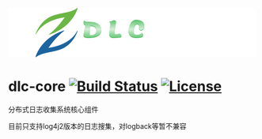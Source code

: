![](LOGO.png)
# dlc-core [![Build Status](https://travis-ci.org/xiapshen/dlc-core.svg?branch=master)](https://travis-ci.org/xiapshen/dlc-core) [![License](https://img.shields.io/badge/license-Apache%202-4EB1BA.svg)](https://www.apache.org/licenses/LICENSE-2.0.html)
分布式日志收集系统核心组件

目前只支持log4j2版本的日志搜集，对logback等暂不兼容
